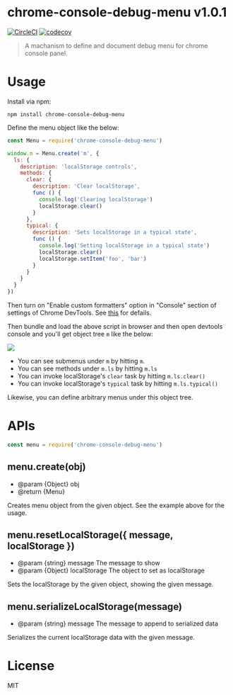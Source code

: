 # chrome-console-debug-menu v1.0.1

[![CircleCI](https://circleci.com/gh/kt3k/chrome-console-debug-menu.svg?style=svg)](https://circleci.com/gh/kt3k/chrome-console-debug-menu)
[![codecov](https://codecov.io/gh/kt3k/chrome-console-debug-menu/branch/master/graph/badge.svg)](https://codecov.io/gh/kt3k/chrome-console-debug-menu)

> A machanism to define and document debug menu for chrome console panel.

# Usage

Install via npm:

    npm install chrome-console-debug-menu

Define the menu object like the below:

```js
const Menu = require('chrome-console-debug-menu')

window.m = Menu.create('m', {
  ls: {
    description: 'localStorage controls',
    methods: {
      clear: {
        description: 'Clear localStorage',
        func () {
          console.log('Clearing localStorage')
          localStorage.clear()
        }
      },
      typical: {
        description: 'Sets localStorage in a typical state',
        func () {
          console.log('Setting localStorage in a typical state')
          localStorage.clear()
          localStorage.setItem('foo', 'bar')
        }
      }
    }
  }
})
```

Then turn on "Enable custom formatters" option in "Console" section of settings of Chrome DevTools. See [this](https://docs.google.com/document/d/1FTascZXT9cxfetuPRT2eXPQKXui4nWFivUnS_335T3U/preview#) for defails.

Then bundle and load the above script in browser and then open devtools console and you'll get object tree `m` like the below:

<img src="https://kt3k.github.io/chrome-console-debug-menu/ss.png" />

- You can see submenus under `m` by hitting `m`.
- You can see methods under `m.ls` by hitting `m.ls`
- You can invoke localStorage's `clear` task by hitting `m.ls.clear()`
- You can invoke localStorage's `typical` task by hitting `m.ls.typical()`

Likewise, you can define arbitrary menus under this object tree.

# APIs

```js
const menu = require('chrome-console-debug-menu')
```

## menu.create(obj)

- @param {Object} obj
- @return {Menu}

Creates menu object from the given object. See the example above for the usage.

## menu.resetLocalStorage({ message, localStorage })

- @param {string} message The message to show
- @param {Object} localStorage The object to set as localStorage

Sets the localStorage by the given object, showing the given message.

## menu.serializeLocalStorage(message)

- @param {string} message The message to append to serialized data

Serializes the current localStorage data with the given message.

# License

MIT
